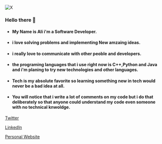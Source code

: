 ![X](https://user-images.githubusercontent.com/83194640/134569100-35e2e12a-7d2f-41ce-9d36-c8edda1cb7d9.png "Ali Lateef")
### Hello there 👋
* #### My Name is Ali i'm a Software Developer.
* #### i love solving problems and implementing New amzaing ideas.
* #### i really love to communicate with other peoble and developers.
* #### the programing languages that i use right now is **C++,Python and Java** and i'm planing to try new technologies and other languages.
* #### Tech is my absolute favorite so learning something new in tech would never be a bad idea at all.
* #### You will notice that i write a lot of comments on my code but i do that deliberately so that anyone could understand my code even someone with no technical knwoldge.
[Twitter](https://twitter.com/Ali_Fawzi_010 "Ali fawzi")

[LinkedIn](https://www.linkedin.com/in/ali-fawzi-lateef/ "Ali Fawzi Lateef")

[Personal Website](https://kenpachi01011.github.io/ "Personal Website")
